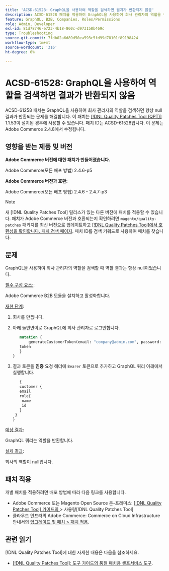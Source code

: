 ```yaml
---
title: 'ACSD-61528: GraphQL을 사용하여 역할을 검색하면 결과가 반환되지 않음'
description: ACSD-61528 패치를 적용하여 GraphQL을 사용하여 회사 관리자의 역할을 검색하면 항상 null 결과가 반환되는 Adobe Commerce 문제를 해결합니다.
feature: GraphQL, B2B, Companies, Roles/Permissions
role: Admin, Developer
exl-id: 81d78746-e723-4b18-860c-d973158b469c
type: Troubleshooting
source-git-commit: 7fdb02a6d89d50ea593c5fd99d78101f89198424
workflow-type: tm+mt
source-wordcount: '316'
ht-degree: 0%

---
```


# ACSD-61528: GraphQL을 사용하여 역할을 검색하면 결과가 반환되지 않음

ACSD-61258 패치는 GraphQL을 사용하여 회사 관리자의 역할을 검색하면 항상 null 결과가 반환되는 문제를 해결합니다. 이 패치는 [[!DNL Quality Patches Tool (QPT)]](/help/tools/quality-patches-tool/quality-patches-tool-to-self-serve-quality-patches.md) 1.1.53이 설치된 경우에 사용할 수 있습니다. 패치 ID는 ACSD-61528입니다. 이 문제는 Adobe Commerce 2.4.8에서 수정됩니다.

## 영향을 받는 제품 및 버전

**Adobe Commerce 버전에 대한 패치가 만들어졌습니다.**

Adobe Commerce(모든 배포 방법) 2.4.6-p5

**Adobe Commerce 버전과 호환:**

Adobe Commerce(모든 배포 방법) 2.4.6 - 2.4.7-p3

>[!NOTE]
>
>새 [!DNL Quality Patches Tool] 릴리스가 있는 다른 버전에 패치를 적용할 수 있습니다. 패치가 Adobe Commerce 버전과 호환되는지 확인하려면 `magento/quality-patches` 패키지를 최신 버전으로 업데이트하고 [[!DNL Quality Patches Tool]에서 호환성을 확인합니다. 패치 검색 페이지](https://experienceleague.adobe.com/tools/commerce-quality-patches/index.html). 패치 ID를 검색 키워드로 사용하여 패치를 찾습니다.

## 문제

GraphQL을 사용하여 회사 관리자의 역할을 검색할 때 역할 결과는 항상 null이었습니다.

<u>필수 구성 요소:</u>:

Adobe Commerce B2B 모듈을 설치하고 활성화합니다.

<u>재현 단계</u>:

1. 회사를 만듭니다.
1. 아래 돌연변이로 GraphQL에 회사 관리자로 로그인합니다.

   ```GraphQL
      mutation {
          generateCustomerToken(email: "company@admin.com", password: "PASSWORD") {
      token
      }
   }
   ```

1. 결과 토큰을 **인증** 요청 헤더에 `Bearer` 토큰으로 추가하고 GraphQL 쿼리 아래에서 실행합니다.

   ```GraphQL
      {
      customer {
      email
      role{
       name
       id
      }
    }
   }
   ```

<u>예상 결과</u>:

GraphQL 쿼리는 역할을 반환합니다.

<u>실제 결과</u>:

회사의 역할이 null입니다.

## 패치 적용

개별 패치를 적용하려면 배포 방법에 따라 다음 링크를 사용합니다.

* Adobe Commerce 또는 Magento Open Source 온-프레미스: [[!DNL Quality Patches Tool]  가이드의 ](/help/tools/quality-patches-tool/usage.md)> 사용량[!DNL Quality Patches Tool]
* 클라우드 인프라의 Adobe Commerce: Commerce on Cloud Infrastructure 안내서의 [업그레이드 및 패치 > 패치 적용](https://experienceleague.adobe.com/docs/commerce-cloud-service/user-guide/develop/upgrade/apply-patches.html).

## 관련 읽기

[!DNL Quality Patches Tool]에 대한 자세한 내용은 다음을 참조하세요.

* [[!DNL Quality Patches Tool]: 도구 가이드의 품질 패치용 셀프서비스 도구](/help/tools/quality-patches-tool/quality-patches-tool-to-self-serve-quality-patches.md).

